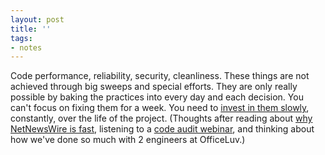 ```yaml
---
layout: post
title: ''
tags:
- notes
---
```


Code performance, reliability, security, cleanliness. These things are not achieved through big sweeps and special efforts. They are only really possible by baking the practices into every day and each decision. You can't focus on fixing them for a week. You need to [invest in them slowly][1], constantly, over the life of the project. (Thoughts after reading about [why NetNewsWire is fast][0], listening to a [code audit webinar][3], and thinking about how we've done so much with 2 engineers at OfficeLuv.)

[0]: https://inessential.com/2020/05/18/why_netnewswire_is_fast
[1]: https://www.joshbeckman.org/2020/05/18/slow-tech-investment/
[3]: https://info.thoughtbot.com/rails-application-code-audit-workshop
